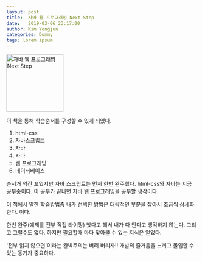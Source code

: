 ```yaml
---
layout: post
title:  자바 웹 프로그래밍 Next Step
date:   2019-03-06 23:17:00
author: Kim Yongjun
categories: Dummy
tags: lorem ipsum
---
```


<img width="150" src="http://image.yes24.com/momo/TopCate935/MidCate008/93474058.jpg" alt="자바 웹 프로그래밍 Next Step" title="자바 웹 프로그래밍 Next Step">

이 책을 통해 학습순서를 구성할 수 있게 되었다.
1. html-css 
2. 자바스크립트 
3. 자바 
4. 자바 
5. 웹 프로그래밍 
6. 데이터베이스 


순서거 약간 꼬였지만 자바 스크립트는 먼저 한번 완주했다.
html-css와 자바는 지금 공부중이다.
이 공부가 끝나면 자바 웹 프로그래밍을 공부할 생각이다.

이 책에서 말한 학습방법중 내가 선택한 방법은
대략적인 부분을 잡아서 조금씩 상세화한다. 이다.

한번 완주(예제를 전부 직접 타이핑) 했다고 해서 내가 다 안다고 생각하지 않는다.
그리고 그럴수도 없다. 하지만 필요할때 마다 찾아볼 수 있는 지식은 얻었다.

'전부 읽지 않으면'이라는 완벽주의는 버려 버리자!! 
개발의 즐거움을 느끼고 몰입할 수 있는 동기가 중요하다.